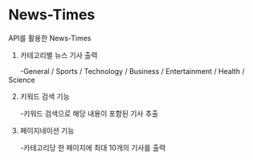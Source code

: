 # News-Times
API를 활용한 News-Times


1. 카테고리별 뉴스 기사 출력

&nbsp;&nbsp;&nbsp;&nbsp;&nbsp;&nbsp;-General / Sports / Technology / Business / Entertainment / Health / Science

2. 키워드 검색 기능

&nbsp;&nbsp;&nbsp;&nbsp;&nbsp;&nbsp;-키워드 검색으로 해당 내용이 포함된 기사 추출

3. 페이지네이션 기능

&nbsp;&nbsp;&nbsp;&nbsp;&nbsp;&nbsp;-카테고리당 한 페이지에 최대 10개의 기사를 출력 
